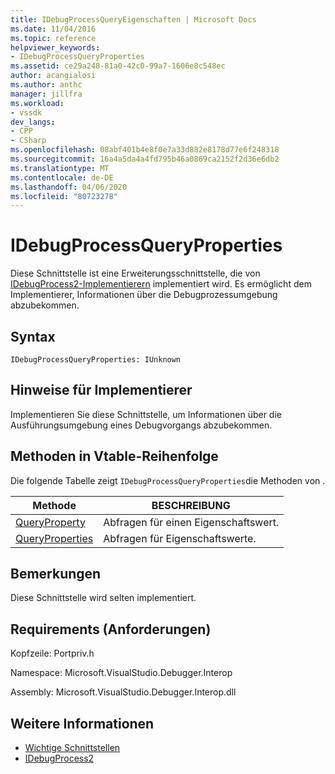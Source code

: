 ```yaml
---
title: IDebugProcessQueryEigenschaften | Microsoft Docs
ms.date: 11/04/2016
ms.topic: reference
helpviewer_keywords:
- IDebugProcessQueryProperties
ms.assetid: ce29a248-81a0-42c0-99a7-1606e8c548ec
author: acangialosi
ms.author: anthc
manager: jillfra
ms.workload:
- vssdk
dev_langs:
- CPP
- CSharp
ms.openlocfilehash: 08abf401b4e8f0e7a33d882e8178d77e6f248318
ms.sourcegitcommit: 16a4a5da4a4fd795b46a0869ca2152f2d36e6db2
ms.translationtype: MT
ms.contentlocale: de-DE
ms.lasthandoff: 04/06/2020
ms.locfileid: "80723278"
---
```

# <a name="idebugprocessqueryproperties"></a>IDebugProcessQueryProperties
Diese Schnittstelle ist eine Erweiterungsschnittstelle, die von [IDebugProcess2-Implementierern](../../../extensibility/debugger/reference/idebugprocess2.md) implementiert wird. Es ermöglicht dem Implementierer, Informationen über die Debugprozessumgebung abzubekommen.

## <a name="syntax"></a>Syntax

```
IDebugProcessQueryProperties: IUnknown
```

## <a name="notes-for-implementers"></a>Hinweise für Implementierer
 Implementieren Sie diese Schnittstelle, um Informationen über die Ausführungsumgebung eines Debugvorgangs abzubekommen.

## <a name="methods-in-vtable-order"></a>Methoden in Vtable-Reihenfolge
 Die folgende Tabelle zeigt `IDebugProcessQueryProperties`die Methoden von .

|Methode|BESCHREIBUNG|
|------------|-----------------|
|[QueryProperty](../../../extensibility/debugger/reference/idebugprocessqueryproperties-queryproperty.md)|Abfragen für einen Eigenschaftswert.|
|[QueryProperties](../../../extensibility/debugger/reference/idebugprocessqueryproperties-queryproperties.md)|Abfragen für Eigenschaftswerte.|

## <a name="remarks"></a>Bemerkungen
 Diese Schnittstelle wird selten implementiert.

## <a name="requirements"></a>Requirements (Anforderungen)
 Kopfzeile: Portpriv.h

 Namespace: Microsoft.VisualStudio.Debugger.Interop

 Assembly: Microsoft.VisualStudio.Debugger.Interop.dll

## <a name="see-also"></a>Weitere Informationen
- [Wichtige Schnittstellen](../../../extensibility/debugger/reference/core-interfaces.md)
- [IDebugProcess2](../../../extensibility/debugger/reference/idebugprocess2.md)
